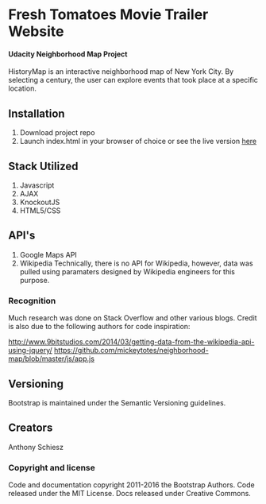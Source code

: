 Fresh Tomatoes Movie Trailer Website
====================================
#### Udacity Neighborhood Map Project

HistoryMap is an interactive neighborhood map of New York City. By selecting a century, the user can explore events that took place at a specific location.

## Installation
1. Download project repo
2. Launch index.html in your browser of choice or see the live version <a href="http://en.wikipedia.org/wiki/Petersen_graph">here</a>

## Stack Utilized
1. Javascript
2. AJAX
3. KnockoutJS
4. HTML5/CSS

## API's
1. Google Maps API
2. Wikipedia
Technically, there is no API for Wikipedia, however, data was pulled using paramaters designed by Wikipedia engineers for this purpose.

### Recognition
Much research was done on Stack Overflow and other various blogs. 
Credit is also due to the following authors for code inspiration:

http://www.9bitstudios.com/2014/03/getting-data-from-the-wikipedia-api-using-jquery/
https://github.com/mickeytotes/neighborhood-map/blob/master/js/app.js

## Versioning

Bootstrap is maintained under the Semantic Versioning guidelines.

## Creators

Anthony Schiesz

### Copyright and license

Code and documentation copyright 2011-2016 the Bootstrap Authors. Code released under the MIT License. Docs released under Creative Commons.
